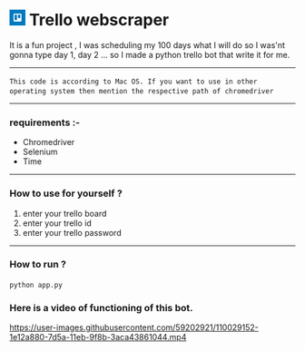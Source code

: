 <div ><h1><img width=28px height=28px src="src/trello-mark-circle.svg">  Trello webscraper</h1></div>
It is a fun project , I was scheduling my 100 days what I will do so I was'nt gonna type day 1, day 2 ... so I made a python trello bot that write it for me.
<br>
<hr>
<code>This code is according to Mac OS. If you want to use in other operating system then mention the respective path of chromedriver</code>
<hr>
<h3>requirements :-</h3>
<ul>
<li>Chromedriver</li>
<li>Selenium</li>
<li>Time</li>
</ul>
<hr>
<h3>How to use for yourself ?</h3>
<ol>
<li>enter your trello board</li>
<li>enter your trello id</li>
<li>enter your trello password</li>
</ol>
<hr>
<h3>How to run ?</h3>
<code>python app.py</code>
<h3>Here is a video of functioning of this bot.</h3>

https://user-images.githubusercontent.com/59202921/110029152-1e12a880-7d5a-11eb-9f8b-3aca43861044.mp4

